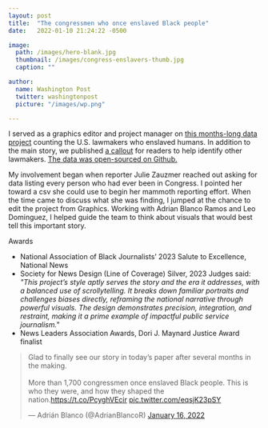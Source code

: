 ```yaml
---
layout: post
title:  "The congressmen who once enslaved Black people"
date:   2022-01-10 21:24:22 -0500

image:
  path: /images/hero-blank.jpg
  thumbnail: /images/congress-enslavers-thumb.jpg
  caption: ""

author:
  name: Washington Post
  twitter: washingtonpost
  picture: "/images/wp.png"

---
```


I served as a graphics editor and project manager on [this months-long data project][project-link] counting the U.S. lawmakers who enslaved humans. In addition to the main story, we published [a callout][callout-link] for readers to help identify other lawmakers. [The data was open-sourced on Github.][github-link]

My involvement began when reporter Julie Zauzmer reached out asking for data listing every person who had ever been in Congress. I pointed her toward a csv she could use to begin her mammoth reporting effort. When the time came to discuss what she was finding, I jumped at the chance to edit the project from Graphics. Working with Adrian Blanco Ramos and Leo Dominguez, I helped guide the team to think about visuals that would best tell this important story. 

Awards
- National Association of Black Journalists’ 2023 Salute to Excellence, National News
- Society for News Design (Line of Coverage) Silver, 2023 
    Judges said: *"This project’s style aptly serves the story and the era it addresses, with a balanced use of scrollytelling. It breaks down familiar portraits and challenges biases directly, reframing the national narrative through powerful visuals. The design demonstrates precision, integration, and restraint, making it a prime example of impactful public service journalism."*
- News Leaders Association Awards, Dori J. Maynard Justice Award finalist

[project-link]: https://www.washingtonpost.com/history/interactive/2022/congress-slaveowners-names-list/
[callout-link]: https://www.washingtonpost.com/history/interactive/2022/submit-congress-enslaved-database/
[github-link]: https://github.com/washingtonpost/data-congress-slaveowners/


<blockquote class="twitter-tweet"><p lang="en" dir="ltr">Glad to finally see our story in today’s paper after several months in the making.<br><br>More than 1,700 congressmen once enslaved Black people. This is who they were, and how they shaped the nation.<a href="https://t.co/PcyghVEcir">https://t.co/PcyghVEcir</a> <a href="https://t.co/eqsjK23pSY">pic.twitter.com/eqsjK23pSY</a></p>&mdash; Adrián Blanco (@AdrianBlancoR) <a href="https://twitter.com/AdrianBlancoR/status/1482787014181335043?ref_src=twsrc%5Etfw">January 16, 2022</a></blockquote> <script async src="https://platform.twitter.com/widgets.js" charset="utf-8"></script>

